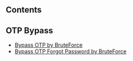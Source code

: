 ## Contents


## OTP Bypass

- [Bypass OTP by BruteForce](https://medium.com/bugbountywriteup/how-i-bypassed-the-otp-verification-process-part-1-e5b333274ae9)
- [Bypass OTP Forgot Password by BruteForce](https://medium.com/bugbountywriteup/how-i-bypassed-the-otp-verification-process-part-2-c69f067216d)